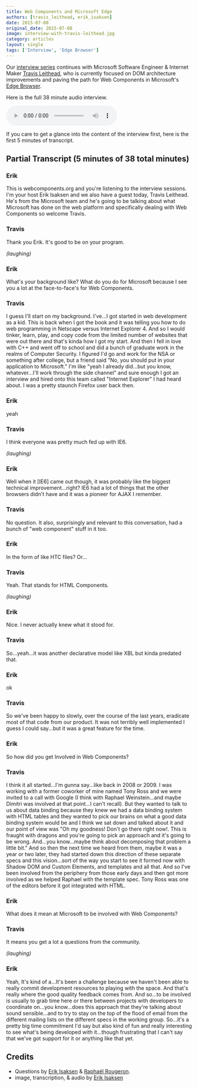 ```yaml
---
title: Web Components and Microsoft Edge
authors: [travis_leithead, erik_isaksen]
date: 2015-07-08
original_date: 2015-07-08
image: interview-with-travis-leithead.jpg
category: articles
layout: single
tags: ['Interview', 'Edge Browser']
---
```


Our [interview series](/tags/interview) continues with Microsoft Software Engineer & Internet Maker
[Travis Leithead](https://www.twitter.com/TravisLeithead), who is currently focused on DOM architecture
improvements and paving the path for Web Components in Microsoft's [Edge Browser](https://www.microsoft.com/en-us/windows/microsoft-edge).

<!-- Excerpt -->

Here is the full 38 minute audio interview.

<div>
    <audio controls>
          <source src="/media/interviews/interview-session-1_travis-leithead-07082015.mp3" type="audio/mpeg">
          <source src="/media/interviews/interview-session-1_travis-leithead-07082015.ogg" type="audio/ogg">
          <!-- fallback for non supporting browsers goes here -->
          <a href="/media/interviews/interview-session-1_travis-leithead-07082015.mp3">download audio</a>
    </audio>
</div>

If you care to get a glance into the content of the interview first, here is the first 5 minutes of transcript.

## Partial Transcript <span class="transcript-length">(5 minutes of 38 total minutes)</span>

### Erik
This is webcomponents.org and you're listening to the interview sessions. I'm your host Erik Isaksen and we also have
a guest today, Travis Leithead. He's from the Microsoft team and he's going to be talking about what Microsoft has done
on the web platform and specifically dealing with Web Components so welcome Travis.

### Travis
Thank you Erik. It's good to be on your program.

*(laughing)*

### Erik
What's your background like? What do you do for Microsoft because I see you a lot at the face-to-face's for Web Components.

### Travis
I guess I'll start on my background. I've...I got started in web development as a kid. This is back when I got the
book and it was telling you how to do web programming in Netscape versus Internet Explorer 4. And so I would tinker, learn,
play, and copy code from the limited number of websites that were out there and that's kinda how I got my start. And then
I fell in love with C++ and went off to school and did a bunch of graduate work in the realms of Computer Security.
I figured I'd go and work for the NSA or something after college, but a friend said "No, you should put in your application to Microsoft." I'm like "yeah I already did...but you know, whatever...I'll work through
the side channel" and sure enough I got an interview and hired onto this team called "Internet Explorer" I had heard about.
I was a pretty staunch Firefox user back then.

### Erik
yeah

### Travis
I think everyone was pretty much fed up with IE6.

*(laughing)*

### Erik
Well when it [IE6] came out though, it was probably like the biggest technical improvement...right? IE6 had a lot of things
that the other browsers didn't have and it was a pioneer for AJAX I remember.

### Travis
No question. It also, surprisingly and relevant to this conversation, had a bunch of "web component" stuff in it too.

### Erik
In the form of like HTC files? Or...

### Travis
Yeah. That stands for HTML Components.

*(laughing)*

### Erik
Nice. I never actually knew what it stood for.

### Travis
So...yeah...it was another declarative model like XBL but kinda predated that.

### Erik
ok

### Travis
So we've been happy to slowly, over the course of the last years, eradicate most of that code from our product. It was
not terribly well implemented I guess I could say...but it was a great feature for the time.

### Erik
So how did you get Involved in Web Components?

### Travis
I think it all started...I'm gunna say...like back in 2008 or 2009. I was working with a former coworker
of mine named Tony Ross and we were invited to a call with Google (I think with Raphael Weinstein...and maybe Dimitri was
involved at that point...I can't recall). But they wanted to talk to us about data binding because they knew we had a
data binding system with HTML tables and they wanted to pick our brains on what a good data binding system would be
and I think we sat down and talked about it and our point of view was "Oh my goodness! Don't go there right now!. This is fraught with dragons and you're going to pick an approach and it's going to be wrong. And...you know...maybe
think about decomposing that problem a little bit." And so then the next time we heard from them, maybe it was a year or
two later, they had started down this direction of these separate specs and this vision...sort of the way you start
to see it formed now with Shadow DOM and Custom Elements, and templates and all that. And so I've been involved from the
periphery from those early days and then got more involved as we helped Raphael with the template spec. Tony Ross was one
of the editors before it got integrated with HTML.

### Erik
What does it mean at Microsoft to be involved with Web Components?

### Travis
It means you get a lot a questions from the community.

*(laughing)*

### Erik
Yeah, It's kind of a...It's been a challenge because we haven't been able to really commit development resources to playing
with the space. And that's really where the good quality feedback comes from. And so...to be involved is usually to grab
time here or there between projects with developers to coordinate on...you know...does this approach that they're talking
about sound sensible...and to try to stay on the top of the flood of email from the different mailing lists on the different
specs in the working group. So...it's a pretty big time commitment I'd say but also kind of fun and really interesting to
see what's being developed with it...though frustrating that I can't say that we've got support for it or anything like
that yet.

## Credits

* Questions by [Erik Isaksen](https://twitter.com/eisaksen) & [Raphaël Rougeron](https://twitter.com/goldoraf).
* image, transcription, & audio by [Erik Isaksen](https://twitter.com/eisaksen)
